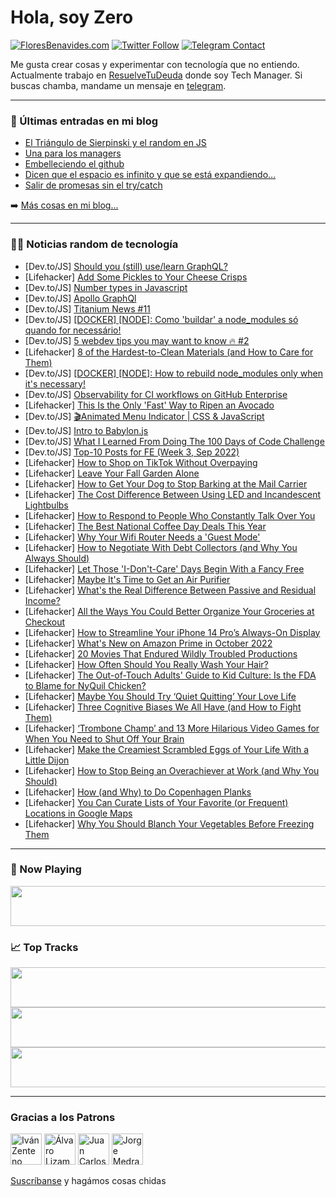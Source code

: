 # Hola, soy Zero

[![FloresBenavides.com](https://img.shields.io/website?down_message=oops&label=MiBlog&style=for-the-badge&up_message=online&url=https%3A%2F%2Ffloresbenavides.com)](https://floresbenavides.com) [![Twitter Follow](https://img.shields.io/twitter/follow/ZeroDragon?color=%231DA1F2&label=Follow&logo=twitter&logoColor=ffffff&style=for-the-badge)](https://twitter.com/zerodragon) [![Telegram Contact](https://img.shields.io/badge/escr%C3%ADbeme-ZeroDragon-%2326A5E4?style=for-the-badge&logo=telegram)](https://t.me/zerodragon)

Me gusta crear cosas y experimentar con tecnología que no entiendo.
Actualmente trabajo en [ResuelveTuDeuda](http://github.com/resuelve) donde soy Tech Manager.
Si buscas chamba, mandame un mensaje en [telegram](https://t.me/zerodragon).

---

### 📕 Últimas entradas en mi blog
<!-- BLOG-POST-LIST:START -->
- [El Triángulo de Sierpinski y el random en JS](https://floresbenavides.com/el-triangulo-de-sierpinski-y-el-random-en-js/)
- [Una para los managers](https://floresbenavides.com/una-para-los-managers/)
- [Embelleciendo el github](https://floresbenavides.com/embelleciendo-el-github/)
- [Dicen que el espacio es infinito y que se está expandiendo…](https://floresbenavides.com/dicen-que-el-espacio-es-infinito-y-que-se-esta-expandiendo/)
- [Salir de promesas sin el try/catch](https://floresbenavides.com/salir-de-promesas-sin-el-try-catch/)
<!-- BLOG-POST-LIST:END -->

➡️ [Más cosas en mi blog...](https://floresbenavides.com)

---

### 👨‍💻 Noticias random de tecnología
<!-- TECH-POSTS:START -->
- [Dev.to/JS] [Should you &lpar;still&rpar; use/learn GraphQL?](https://dev.to/ayoub3bidi/should-you-still-uselearn-graphql-34g5)
- [Lifehacker] [Add Some Pickles to Your Cheese Crisps](https://lifehacker.com/add-some-pickles-to-your-cheese-crisps-1849575176)
- [Dev.to/JS] [Number types in Javascript](https://dev.to/henoktsegaye/number-types-in-javascript-4n48)
- [Dev.to/JS] [Apollo GraphQl](https://dev.to/drsimplegraffiti/apollo-graphql-460o)
- [Dev.to/JS] [Titanium News #11](https://dev.to/miga/titanium-news-11-27d)
- [Dev.to/JS] [[DOCKER] [NODE]: Como &#39;buildar&#39; a node_modules só quando for necessário!](https://dev.to/joseguilhermefmoura/docker-node-como-buildar-a-nodemodules-so-quando-for-necessario-3655)
- [Dev.to/JS] [5 webdev tips you may want to know 🔥 #2](https://dev.to/mustapha/5-webdev-tips-you-may-want-to-know-2-41e)
- [Lifehacker] [8 of the Hardest-to-Clean Materials &lpar;and How to Care for Them&rpar;](https://lifehacker.com/8-of-the-hardest-to-clean-materials-and-how-to-care-fo-1849574636)
- [Dev.to/JS] [[DOCKER] [NODE]: How to rebuild node_modules only when it&#39;s necessary!](https://dev.to/joseguilhermefmoura/docker-node-how-to-rebuild-nodemodules-only-when-its-necessary-4ke9)
- [Dev.to/JS] [Observability for CI workflows on GitHub Enterprise](https://dev.to/ismailegilmez4/observability-for-ci-workflows-on-github-enterprise-2f76)
- [Lifehacker] [This Is the Only &#39;Fast&#39; Way to Ripen an Avocado](https://lifehacker.com/this-is-the-only-fast-way-to-ripen-an-avocado-1849574036)
- [Dev.to/JS] [🎬Animated Menu Indicator | CSS &amp; JavaScript](https://dev.to/robsonmuniz16/animated-menu-indicator-css-javascript-4pih)
- [Dev.to/JS] [Intro to Babylon.js](https://dev.to/loganward/intro-to-babylonjs-14o)
- [Dev.to/JS] [What I Learned From Doing The 100 Days of Code Challenge](https://dev.to/dev_neil_a/what-i-learned-from-doing-the-100-days-of-code-challenge-4md4)
- [Dev.to/JS] [Top-10 Posts for FE &lpar;Week 3, Sep 2022&rpar;](https://dev.to/fruntend/top-10-posts-for-fe-week-3-sep-2022-218)
- [Lifehacker] [How to Shop on TikTok Without Overpaying](https://lifehacker.com/how-to-shop-on-tiktok-without-overpaying-1849575840)
- [Lifehacker] [Leave Your Fall Garden Alone](https://lifehacker.com/leave-your-fall-garden-alone-1849575842)
- [Lifehacker] [How to Get Your Dog to Stop Barking at the Mail Carrier](https://lifehacker.com/how-to-get-your-dog-to-stop-barking-at-the-mail-carrier-1849576069)
- [Lifehacker] [The Cost Difference Between Using LED and Incandescent Lightbulbs](https://lifehacker.com/the-cost-difference-between-using-led-and-incandescent-1849576073)
- [Lifehacker] [How to Respond to People Who Constantly Talk Over You](https://lifehacker.com/how-to-respond-to-people-who-constantly-talk-over-you-1849575904)
- [Lifehacker] [The Best National Coffee Day Deals This Year](https://lifehacker.com/the-best-national-coffee-day-deals-this-year-1849576080)
- [Lifehacker] [Why Your Wifi Router Needs a &#39;Guest Mode&#39;](https://lifehacker.com/why-your-wifi-router-needs-a-guest-mode-1849573880)
- [Lifehacker] [How to Negotiate With Debt Collectors &lpar;and Why You Always Should&rpar;](https://lifehacker.com/how-to-negotiate-with-debt-collectors-and-why-you-alwa-1849574201)
- [Lifehacker] [Let Those &#39;I-Don&#39;t-Care&#39; Days Begin With a Fancy Free](https://lifehacker.com/let-those-i-dont-care-days-begin-with-a-fancy-free-1849574080)
- [Lifehacker] [Maybe It&#39;s Time to Get an Air Purifier](https://lifehacker.com/maybe-its-time-to-get-an-air-purifier-1849574152)
- [Lifehacker] [What&#39;s the Real Difference Between Passive and Residual Income?](https://lifehacker.com/whats-the-real-difference-between-passive-and-residual-1849574141)
- [Lifehacker] [All the Ways You Could Better Organize Your Groceries at Checkout](https://lifehacker.com/all-the-ways-you-could-better-organize-your-groceries-a-1849573177)
- [Lifehacker] [How to Streamline Your iPhone 14 Pro’s Always-On Display](https://lifehacker.com/how-to-streamline-your-iphone-14-pro-s-always-on-displa-1849573196)
- [Lifehacker] [What&#39;s New on Amazon Prime in October 2022](https://lifehacker.com/whats-new-on-amazon-prime-in-october-2022-1849574079)
- [Lifehacker] [20 Movies That Endured Wildly Troubled Productions](https://lifehacker.com/20-movies-that-endured-wildly-troubled-productions-1849567973)
- [Lifehacker] [How Often Should You Really Wash Your Hair?](https://lifehacker.com/how-often-should-you-really-wash-your-hair-1849573305)
- [Lifehacker] [The Out-of-Touch Adults&#39; Guide to Kid Culture: Is the FDA to Blame for NyQuil Chicken?](https://lifehacker.com/is-tiktoks-nyquil-chicken-real-1849572108)
- [Lifehacker] [Maybe You Should Try ‘Quiet Quitting’ Your Love Life](https://lifehacker.com/maybe-you-should-try-quiet-quitting-your-love-life-1849571411)
- [Lifehacker] [Three Cognitive Biases We All Have &lpar;and How to Fight Them&rpar;](https://lifehacker.com/three-cognitive-biases-we-all-have-and-how-to-fight-th-1849570852)
- [Lifehacker] [‘Trombone Champ’ and 13 More Hilarious Video Games for When You Need to Shut Off Your Brain](https://lifehacker.com/trombone-champ-and-13-more-hilarious-video-games-for-1849570084)
- [Lifehacker] [Make the Creamiest Scrambled Eggs of Your Life With a Little Dijon](https://lifehacker.com/make-the-creamiest-scrambled-eggs-of-your-life-with-a-l-1849571185)
- [Lifehacker] [How to Stop Being an Overachiever at Work &lpar;and Why You Should&rpar;](https://lifehacker.com/how-to-stop-being-an-overachiever-at-work-and-why-you-1849570011)
- [Lifehacker] [How &lpar;and Why&rpar; to Do Copenhagen Planks](https://lifehacker.com/how-and-why-to-do-copenhagen-planks-1849569524)
- [Lifehacker] [You Can Curate Lists of Your Favorite &lpar;or Frequent&rpar; Locations in Google Maps](https://lifehacker.com/you-can-curate-lists-of-your-favorite-or-frequent-loc-1849569641)
- [Lifehacker] [Why You Should Blanch Your Vegetables Before Freezing Them](https://lifehacker.com/why-you-should-blanch-your-vegetables-before-freezing-t-1849569633)<!-- TECH-POSTS:END -->

---

### 🎵 Now Playing
<a href="https://spotify-now-playing-dun.vercel.app/now-playing?open"><img src="https://spotify-now-playing-dun.vercel.app/now-playing" width="540" height="64"></a>

### 📈 Top Tracks
<a href="https://spotify-now-playing-dun.vercel.app/top-tracks?i=1&open"><img src="https://spotify-now-playing-dun.vercel.app/top-tracks?i=1" width="540" height="64"></a>
<a href="https://spotify-now-playing-dun.vercel.app/top-tracks?i=2&open"><img src="https://spotify-now-playing-dun.vercel.app/top-tracks?i=2" width="540" height="64"></a>
<a href="https://spotify-now-playing-dun.vercel.app/top-tracks?i=3&open"><img src="https://spotify-now-playing-dun.vercel.app/top-tracks?i=3" width="540" height="64"></a>

---

### Gracias a los Patrons
[<img src="https://avatars.githubusercontent.com/u/243380?v=4" alt="Iván Zenteno" width="50px">](https://github.com/k001) [<img src="https://avatars.githubusercontent.com/u/19955639?v=4" alt="Álvaro Lizama" width="50px">](https://github.com/alvarolizama) [<img src="https://avatars.githubusercontent.com/u/2718753?v=4" alt="Juan Carlos Ruiz" width="50px">](https://github.com/JuanCrg90) [<img src="https://avatars.githubusercontent.com/u/37025?v=4" alt="Jorge Medrano" width="50px">](https://github.com/h1pp1e) 

[Suscríbanse](https://www.patreon.com/zerodragon) y hagámos cosas chidas
